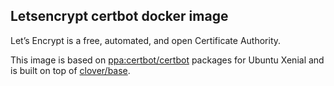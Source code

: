 ## Letsencrypt certbot docker image
Let’s Encrypt is a free, automated, and open Certificate Authority.

This image is based on [ppa:certbot/certbot](https://launchpad.net/~certbot/+archive/ubuntu/certbot) packages for Ubuntu Xenial and is built on top of [clover/base](https://hub.docker.com/r/clover/base/).
